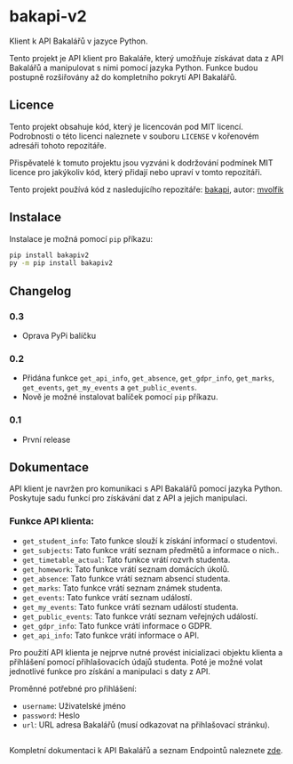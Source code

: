 # bakapi-v2
Klient k API Bakalářů v jazyce Python.

Tento projekt je API klient pro Bakaláře, který umožňuje získávat data z API Bakalářů a manipulovat s nimi pomocí jazyka Python. Funkce budou postupně rozšiřovány až do kompletního pokrytí API Bakalářů.

## Licence
Tento projekt obsahuje kód, který je licencován pod MIT licencí. Podrobnosti o této licenci naleznete v souboru `LICENSE` v kořenovém adresáři tohoto repozitáře. 

Přispěvatelé k tomuto projektu jsou vyzváni k dodržování podmínek MIT licence pro jakýkoliv kód, který přidají nebo upraví v tomto repozitáři.

Tento projekt používá kód z nasledujícího repozitáře:
[bakapi](https://github.com/mvolfik/bakapi), autor: [mvolfik](https://github.com/mvolfik)

## Instalace
Instalace je možná pomocí `pip` příkazu:
```bash
pip install bakapiv2
py -m pip install bakapiv2
```
## Changelog
### 0.3 
- Oprava PyPi balíčku
### 0.2
- Přidána funkce `get_api_info`, `get_absence`, `get_gdpr_info`, `get_marks`, `get_events`, `get_my_events` a `get_public_events`.
- Nově je možné instalovat balíček pomocí `pip` příkazu.
### 0.1
- První release 

## Dokumentace
API klient je navržen pro komunikaci s API Bakalářů pomocí jazyka Python. Poskytuje sadu funkcí pro získávání dat z API a jejich manipulaci.

### Funkce API klienta:
- `get_student_info`: Tato funkce slouží k získání informací o studentovi.
- `get_subjects`: Tato funkce vrátí seznam předmětů a informace o nich..
- `get_timetable_actual`: Tato funkce vrátí rozvrh studenta.
- `get_homework`: Tato funkce vrátí seznam domácích úkolů.
- `get_absence`: Tato funkce vrátí seznam absencí studenta.
- `get_marks`: Tato funkce vrátí seznam známek studenta.
- `get_events`: Tato funkce vrátí seznam událostí.
- `get_my_events`: Tato funkce vrátí seznam událostí studenta.
- `get_public_events`: Tato funkce vrátí seznam veřejných událostí.
- `get_gdpr_info`: Tato funkce vrátí informace o GDPR.
- `get_api_info`: Tato funkce vrátí informace o API.

Pro použití API klienta je nejprve nutné provést inicializaci objektu klienta a přihlášení pomocí přihlašovacích údajů studenta. Poté je možné volat jednotlivé funkce pro získání a manipulaci s daty z API.

Proměnné potřebné pro přihlášení:
- `username`: Uživatelské jméno
- `password`: Heslo
- `url`: URL adresa Bakalářů (musí odkazovat na přihlašovací stránku).

##
Kompletní dokumentaci k API Bakalářů a seznam Endpointů naleznete [zde](https://github.com/bakalari-api/bakalari-api-v3).
